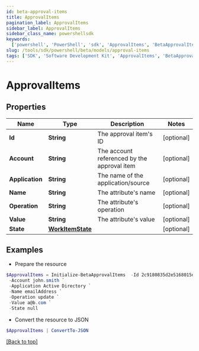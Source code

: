 ```yaml
---
id: beta-approval-items
title: ApprovalItems
pagination_label: ApprovalItems
sidebar_label: ApprovalItems
sidebar_class_name: powershellsdk
keywords:
  ['powershell', 'PowerShell', 'sdk', 'ApprovalItems', 'BetaApprovalItems']
slug: /tools/sdk/powershell/beta/models/approval-items
tags: ['SDK', 'Software Development Kit', 'ApprovalItems', 'BetaApprovalItems']
---
```


# ApprovalItems

## Properties

| Name | Type | Description | Notes |
| --- | --- | --- | --- |
| **Id** | **String** | The approval item's ID | [optional] |
| **Account** | **String** | The account referenced by the approval item | [optional] |
| **Application** | **String** | The name of the application/source | [optional] |
| **Name** | **String** | The attribute's name | [optional] |
| **Operation** | **String** | The attribute's operation | [optional] |
| **Value** | **String** | The attribute's value | [optional] |
| **State** | [**WorkItemState**](work-item-state) |  | [optional] |

## Examples

- Prepare the resource

```powershell
$ApprovalItems = Initialize-BetaApprovalItems  -Id 2c9180835d2e5168015d32f890ca1581 `
 -Account john.smith `
 -Application Active Directory `
 -Name emailAddress `
 -Operation update `
 -Value a@b.com `
 -State null
```

- Convert the resource to JSON

```powershell
$ApprovalItems | ConvertTo-JSON
```

[[Back to top]](#)
